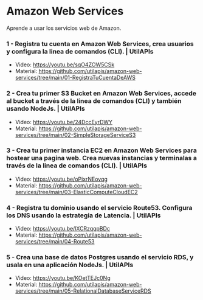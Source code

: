 # Amazon Web Services
Aprende a usar los servicios web de Amazon.

### 1 - Registra tu cuenta en Amazon Web Services, crea usuarios y configura la linea de comandos (CLI). | UtilAPIs
- Video: https://youtu.be/sqO4ZOW5CSk
- Material: https://github.com/utilapis/amazon-web-services/tree/main/01-RegistraTuCuentaDeAWS


### 2 - Crea tu primer S3 Bucket en Amazon Web Services, accede al bucket a través de la linea de comandos (CLI) y también usando NodeJs. | UtilAPIs
- Video: https://youtu.be/24DccEyrDWY
- Material: https://github.com/utilapis/amazon-web-services/tree/main/02-SimpleStorageServiceS3

### 3 - Crea tu primer instancia EC2 en Amazon Web Services para hostear una pagina web. Crea nuevas instancias y terminalas a través de la linea de comandos (CLI). | UtilAPIs
- Video: https://youtu.be/oPixrNEovqg
- Material: https://github.com/utilapis/amazon-web-services/tree/main/03-ElasticComputeCloudEC2

### 4 - Registra tu dominio usando el servicio Route53. Configura los DNS usando la estrategia de Latencia. | UtilAPIs
- Video: https://youtu.be/lXCRzqqpBDc
- Material: https://github.com/utilapis/amazon-web-services/tree/main/04-Route53

### 5 - Crea una base de datos Postgres usando el servicio RDS, y usala en una aplicación NodeJs. | UtilAPIs
- Video: https://youtu.be/KOetTEJc0Ng
- Material: https://github.com/utilapis/amazon-web-services/tree/main/05-RelationalDatabaseServiceRDS
